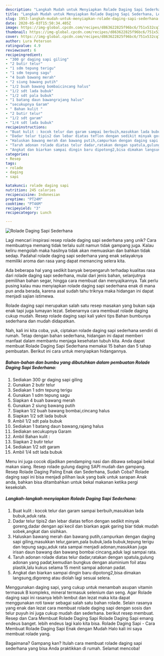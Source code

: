 ```yaml
---
description: "Langkah Mudah untuk Menyiapkan Rolade Daging Sapi Sederhana, Lezat Sekali"
title: "Langkah Mudah untuk Menyiapkan Rolade Daging Sapi Sederhana, Lezat Sekali"
slug: 1953-langkah-mudah-untuk-menyiapkan-rolade-daging-sapi-sederhana-lezat-sekali
date: 2020-05-03T15:50:34.405Z
image: https://img-global.cpcdn.com/recipes/d863622825f96bc6/751x532cq70/rolade-daging-sapi-sederhana-foto-resep-utama.jpg
thumbnail: https://img-global.cpcdn.com/recipes/d863622825f96bc6/751x532cq70/rolade-daging-sapi-sederhana-foto-resep-utama.jpg
cover: https://img-global.cpcdn.com/recipes/d863622825f96bc6/751x532cq70/rolade-daging-sapi-sederhana-foto-resep-utama.jpg
author: Lura Peterson
ratingvalue: 4.9
reviewcount: 6
recipeingredient:
- "300 gr daging sapi giling"
- "2 butir telur"
- "1 sdm tepung terigu"
- "1 sdm tepung sagu"
- "4 buah bawang merah"
- "2 siung bawang putih"
- "1/2 buah bawang bombaicincang halus"
- "1/2 sdt lada bubuk"
- "1/2 sdt pala bubuk"
- "1 batang daun bawangrajang halus"
- "secukupnya Garam"
- " Bahan kulit "
- "2 butir telur"
- "1/2 sdt garam"
- "1/4 sdt lada bubuk"
recipeinstructions:
- "Buat kulit : kocok telur dan garam sampai berbuih,masukkan lada bubuk,aduk rata."
- "Dadar telur tipis2 dan lebar diatas teflon dengan sedikit minyak goreng,dadar dengan api kecil dan biarkan agak garing biar tidak mudah sobek,angkat dan sisihkan."
- "Haluskan bawang merah dan bawang putih,campurkan dengan daging sapi giling,masukkan telur,garam,pala bubuk,lada bubuk,tepung terigu dan tepung sagu,aduk rata sampai menjadi adonan,masukkan juga irisan daun bawang dan bawang bombai cincang,aduk lagi sampai rata."
- "Taruh adonan rolade diatas telur dadar,ratakan dengan spatula,gulung adonan yang padat,kemudian bungkus dengan aluminium foil atau plastik,lalu kukus selama 15 menit sampai adonan padat."
- "Angkat dan biarkan sampai dingin baru dipotong2,bisa dimakan langsung,digoreng atau diolah lagi sesuai selera."
categories:
- Resep
tags:
- rolade
- daging
- sapi

katakunci: rolade daging sapi 
nutrition: 245 calories
recipecuisine: Indonesian
preptime: "PT24M"
cooktime: "PT46M"
recipeyield: "3"
recipecategory: Lunch

---
```



![Rolade Daging Sapi Sederhana](https://img-global.cpcdn.com/recipes/d863622825f96bc6/751x532cq70/rolade-daging-sapi-sederhana-foto-resep-utama.jpg)

Lagi mencari inspirasi resep rolade daging sapi sederhana yang unik? Cara membuatnya memang tidak terlalu sulit namun tidak gampang juga. Kalau keliru mengolah maka hasilnya tidak akan memuaskan dan bahkan tidak sedap. Padahal rolade daging sapi sederhana yang enak selayaknya memiliki aroma dan rasa yang dapat memancing selera kita.

Ada beberapa hal yang sedikit banyak berpengaruh terhadap kualitas rasa dari rolade daging sapi sederhana, mulai dari jenis bahan, selanjutnya pemilihan bahan segar, hingga cara membuat dan menyajikannya. Tak perlu pusing kalau mau menyiapkan rolade daging sapi sederhana enak di mana pun anda berada, karena asal sudah tahu triknya maka hidangan ini dapat menjadi sajian istimewa.

Rolade daging sapi merupakan salah satu resep masakan yang bukan saja enak tapi juga lumayan lezat. Sebenarnya cara membuat rolade daging cukup mudah. Resep rolade daging sapi kali yakni tips Bahan bumbunya sederhana dan mudah didapatkan.


Nah, kali ini kita coba, yuk, ciptakan rolade daging sapi sederhana sendiri di rumah. Tetap dengan bahan sederhana, hidangan ini dapat memberi manfaat dalam membantu menjaga kesehatan tubuh kita. Anda dapat membuat Rolade Daging Sapi Sederhana memakai 15 bahan dan 5 tahap pembuatan. Berikut ini cara untuk menyiapkan hidangannya.

<!--inarticleads1-->

##### Bahan-bahan dan bumbu yang dibutuhkan dalam pembuatan Rolade Daging Sapi Sederhana:

1. Sediakan 300 gr daging sapi giling
1. Gunakan 2 butir telur
1. Sediakan 1 sdm tepung terigu
1. Gunakan 1 sdm tepung sagu
1. Siapkan 4 buah bawang merah
1. Gunakan 2 siung bawang putih
1. Siapkan 1/2 buah bawang bombai,cincang halus
1. Siapkan 1/2 sdt lada bubuk
1. Ambil 1/2 sdt pala bubuk
1. Sediakan 1 batang daun bawang,rajang halus
1. Sediakan secukupnya Garam
1. Ambil  Bahan kulit :
1. Siapkan 2 butir telur
1. Sediakan 1/2 sdt garam
1. Ambil 1/4 sdt lada bubuk


Menu ini juga cocok dijadikan pendamping nasi dan dibawa sebagai bekal makan siang. Resep rolade gulung daging SAPI mudah dan gampang. Resep Rolade Daging Paling Enak dan Sederhana, Sudah Coba? Rolade daging sapi ini bisa menjadi pilihan lauk yang baik untuk sarapan Anak anda, bahkan bisa ditambahkan untuk bekal makanan ketika pergi kesekolah. 

<!--inarticleads2-->

##### Langkah-langkah menyiapkan Rolade Daging Sapi Sederhana:

1. Buat kulit : kocok telur dan garam sampai berbuih,masukkan lada bubuk,aduk rata.
1. Dadar telur tipis2 dan lebar diatas teflon dengan sedikit minyak goreng,dadar dengan api kecil dan biarkan agak garing biar tidak mudah sobek,angkat dan sisihkan.
1. Haluskan bawang merah dan bawang putih,campurkan dengan daging sapi giling,masukkan telur,garam,pala bubuk,lada bubuk,tepung terigu dan tepung sagu,aduk rata sampai menjadi adonan,masukkan juga irisan daun bawang dan bawang bombai cincang,aduk lagi sampai rata.
1. Taruh adonan rolade diatas telur dadar,ratakan dengan spatula,gulung adonan yang padat,kemudian bungkus dengan aluminium foil atau plastik,lalu kukus selama 15 menit sampai adonan padat.
1. Angkat dan biarkan sampai dingin baru dipotong2,bisa dimakan langsung,digoreng atau diolah lagi sesuai selera.


Menggunakan daging sapi, yang cukup untuk menambah asupan vitamin termasuk B kompleks, mineral termasuk selenium dan seng. Agar Rolade daging sapi ini rasanya lebih lembut dan lezat maka kita dapat menggunakan roti tawar sebagai salah satu bahan rolade. Selain rasanya yang enak dan lezat cara membuat rolade daging sapi dengan sosis dan telur puyuh ini juga cukup mudah dan sederhana. berikut resep membuat. Resep dan Cara Membuat Rolade Daging Sapi Rolade Daging Sapi emang endeus banget. lebih endeus lagi kalo kita bisa. Rolade Daging Sapi - Cara Membuat Rolade Daging Sapi Enak dengan Mudah Halo kali ini saya membuat rolade yang. 

Bagaimana? Gampang kan? Itulah cara membuat rolade daging sapi sederhana yang bisa Anda praktikkan di rumah. Selamat mencoba!
